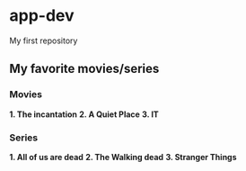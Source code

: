 # app-dev
My first repository

## My favorite movies/series

### Movies
**1. The incantation**
**2. A Quiet Place**
**3. IT**

### Series
**1. All of us are dead**
**2. The Walking dead**
**3. Stranger Things**
